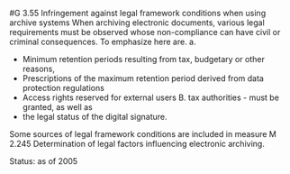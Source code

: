#G 3.55 Infringement  against legal framework conditions when using archive systems
When archiving electronic documents, various legal requirements must be observed whose non-compliance can have civil or criminal consequences. To emphasize here are. a.

* Minimum retention periods resulting from tax, budgetary or other reasons,
* Prescriptions of the maximum retention period derived from data protection regulations
* Access rights reserved for external users B. tax authorities - must be granted, as well as
* the legal status of the digital signature.


Some sources of legal framework conditions are included in measure M 2.245 Determination of legal factors influencing electronic archiving.

Status: as of 2005



